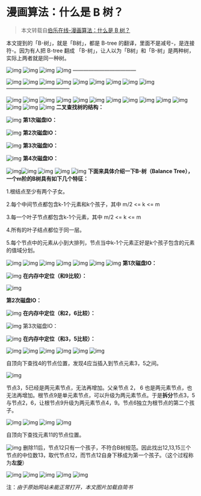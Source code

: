 # 漫画算法：什么是 B 树？

> 本文转载自[伯乐在线-漫画算法：什么是 B 树？](http://blog.jobbole.com/111757/?utm_source=blog.jobbole.com&utm_medium=relatedPosts)

本文提到的「B-树」，就是「B树」，都是 B-tree 的翻译，里面不是减号-，是连接符-。因为有人把 B-tree 翻成 「B-树」，让人以为「B树」和「B-树」是两种树，实际上两者就是同一种树。

![img](http://upload-images.jianshu.io/upload_images/6954572-9dfcee2118fceda3.jpg)
![img](http://upload-images.jianshu.io/upload_images/6954572-f8013917eb15a30b.jpg)
![img](http://upload-images.jianshu.io/upload_images/6954572-9c4fef4f6d1ceb06.jpg)
![img](http://upload-images.jianshu.io/upload_images/6954572-64618ee347956b6a.jpg)
————————————

![img](http://upload-images.jianshu.io/upload_images/6954572-89ebb111297df0dc.jpg)
![img](http://upload-images.jianshu.io/upload_images/6954572-d851326d08eefd9e.jpg)
![img](http://upload-images.jianshu.io/upload_images/6954572-83450603a69d7074.jpg)
![img](http://upload-images.jianshu.io/upload_images/6954572-6cb577a98b3cee1e.jpg)
![img](http://upload-images.jianshu.io/upload_images/6954572-8a53c2a5fca58104.jpg)
![img](http://upload-images.jianshu.io/upload_images/6954572-b43d51948ecc18b3.jpg)
![img](http://upload-images.jianshu.io/upload_images/6954572-fb04799f1946f3e1.jpg)
![img](http://upload-images.jianshu.io/upload_images/6954572-9c787142599f0ae7.jpg)
![img](http://upload-images.jianshu.io/upload_images/6954572-ad8f160b1da92620.jpg)
————————————

![img](http://upload-images.jianshu.io/upload_images/6954572-55748da8c917e161.jpg)
![img](http://upload-images.jianshu.io/upload_images/6954572-966ebab6d3bae295.jpg)
![img](http://upload-images.jianshu.io/upload_images/6954572-6e642a1dae12f79e.jpg)
![img](http://upload-images.jianshu.io/upload_images/6954572-e85d045c0a1037eb.jpg)
![img](http://upload-images.jianshu.io/upload_images/6954572-36e2d70eced1f1a3.jpg)
![img](http://upload-images.jianshu.io/upload_images/6954572-2ed66797909a4055.jpg)
![img](http://upload-images.jianshu.io/upload_images/6954572-9d18fd436a2a1d79.jpg)
![img](http://upload-images.jianshu.io/upload_images/6954572-742916441c26f81a.jpg)
![img](http://upload-images.jianshu.io/upload_images/6954572-c99f41ec86634aa0.jpg)
![img](http://upload-images.jianshu.io/upload_images/6954572-27cf2dcc6a7f25a2.jpg)
![img](http://upload-images.jianshu.io/upload_images/6954572-9a3a8b8d9885ea87.jpg)
![img](http://upload-images.jianshu.io/upload_images/6954572-4c882b53e59e75c9.jpg)
![img](http://upload-images.jianshu.io/upload_images/6954572-0951c4a92f287c47.jpg)
![img](http://upload-images.jianshu.io/upload_images/6954572-cb98a5a1ca7ebf60.jpg)
**二叉查找树的结构：**

![img](http://upload-images.jianshu.io/upload_images/6954572-8144d32410741c98.jpg)
**第1次磁盘IO：**

![img](http://upload-images.jianshu.io/upload_images/6954572-6e584a37f6503ca6.jpg)
**第2次磁盘IO：**

![img](http://upload-images.jianshu.io/upload_images/6954572-33d980ada7f6f3e7.jpg)
**第3次磁盘IO：**

![img](http://upload-images.jianshu.io/upload_images/6954572-dc910ea8ddc1c14c.jpg)
**第4次磁盘IO：**

![img](http://upload-images.jianshu.io/upload_images/6954572-a4750b5df691763b.jpg)![img](http://upload-images.jianshu.io/upload_images/6954572-b0a656e23c613992.jpg)
![img](http://upload-images.jianshu.io/upload_images/6954572-a918bc6a7f27c3f5.jpg)
![img](http://upload-images.jianshu.io/upload_images/6954572-f7acd17b5985c070.jpg)
![img](http://upload-images.jianshu.io/upload_images/6954572-531ffc0604adfa6a.jpg)
**下面来具体介绍一下B-树（Balance Tree），一个m阶的B树具有如下几个特征：**

1.根结点至少有两个子女。

2.每个中间节点都包含k-1个元素和k个孩子，其中 m/2 <= k <= m

3.每一个叶子节点都包含k-1个元素，其中 m/2 <= k <= m

4.所有的叶子结点都位于同一层。

5.每个节点中的元素从小到大排列，节点当中k-1个元素正好是k个孩子包含的元素的值域分划。

![img](http://upload-images.jianshu.io/upload_images/6954572-f74fae8c24b7e745.jpg)
![img](http://upload-images.jianshu.io/upload_images/6954572-a32ff066f2f7f758.jpg)
![img](http://upload-images.jianshu.io/upload_images/6954572-aedb385199565f8e.jpg)
![img](http://upload-images.jianshu.io/upload_images/6954572-a29170d0b85be61d.jpg)
![img](http://upload-images.jianshu.io/upload_images/6954572-e4609b4c874c63da.jpg)
![img](http://upload-images.jianshu.io/upload_images/6954572-b6dadfdf6ab7f53f.jpg)
![img](http://upload-images.jianshu.io/upload_images/6954572-9b539a438510b6a3.jpg)
**第1次磁盘IO：**

![img](http://upload-images.jianshu.io/upload_images/6954572-1d4cd95e0071b14b.jpg)
**在内存中定位（和9比较）：**

![img](http://upload-images.jianshu.io/upload_images/6954572-0149fbe222e0bcd9.jpg)



**第2次磁盘IO：**

![img](http://upload-images.jianshu.io/upload_images/6954572-c0d8d093477b127b.jpg)
**在内存中定位（和2，6比较）：**

![img](http://upload-images.jianshu.io/upload_images/6954572-7caa74fa6f66803e.jpg)
第3次磁盘IO：

![img](http://upload-images.jianshu.io/upload_images/6954572-2ec1b5ac09af8bb2.jpg)
**在内存中定位（和3，5比较）：**

![img](http://upload-images.jianshu.io/upload_images/6954572-34c873ebfba26681.jpg)
![img](http://upload-images.jianshu.io/upload_images/6954572-8065477f9c339c76.jpg)
![img](http://upload-images.jianshu.io/upload_images/6954572-4bca25166b883082.jpg)
![img](http://upload-images.jianshu.io/upload_images/6954572-a275fca37423136f.jpg)
![img](http://upload-images.jianshu.io/upload_images/6954572-256795a0ed2b7cb5.jpg)
![img](http://upload-images.jianshu.io/upload_images/6954572-8062de80bbe99080.jpg)

自顶向下查找4的节点位置，发现4应当插入到节点元素3，5之间。

![img](http://upload-images.jianshu.io/upload_images/6954572-336ac9d94d52954c.jpg)

节点3，5已经是两元素节点，无法再增加。父亲节点 2， 6 也是两元素节点，也无法再增加。根节点9是单元素节点，可以升级为两元素节点。于是**拆分**节点3，5与节点2，6，让根节点9升级为两元素节点4，9。节点6独立为根节点的第二个孩子。

![img](http://upload-images.jianshu.io/upload_images/6954572-f58930efca86023d.jpg)
![img](http://upload-images.jianshu.io/upload_images/6954572-b76436a5af62c3ca.jpg)
![img](http://upload-images.jianshu.io/upload_images/6954572-d1c73869c8e1df77.jpg)
![img](http://upload-images.jianshu.io/upload_images/6954572-f04f2127a511b353.jpg)

自顶向下查找元素11的节点位置。

![img](http://upload-images.jianshu.io/upload_images/6954572-3788235572c9fc99.jpg)
删除11后，节点12只有一个孩子，不符合B树规范。因此找出12,13,15三个节点的中位数13，取代节点12，而节点12自身下移成为第一个孩子。（这个过程称为**左旋**）

![img](http://upload-images.jianshu.io/upload_images/6954572-707464cf091ec504.jpg)
![img](http://upload-images.jianshu.io/upload_images/6954572-4791013a1811b111.jpg)
![img](http://upload-images.jianshu.io/upload_images/6954572-5fce73f84f44bfba.jpg)
![img](http://upload-images.jianshu.io/upload_images/6954572-0a159f04aa51c157.jpg)
![img](http://upload-images.jianshu.io/upload_images/6954572-3040eec9263ce0af.jpg)


注：*由于原始网站未能正常打开，本文图片加载自简书*